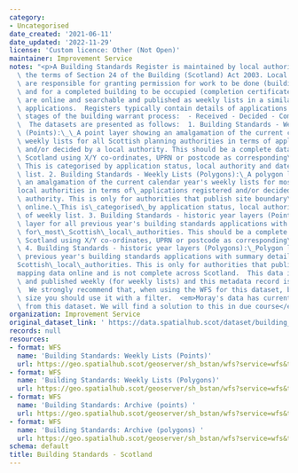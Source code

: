 ```yaml
---
category:
- Uncategorised
date_created: '2021-06-11'
date_updated: '2022-11-29'
license: 'Custom licence: Other (Not Open)'
maintainer: Improvement Service
notes: "<p>A Building Standards Register is maintained by local authorities under\
  \ the terms of Section 24 of the Building (Scotland) Act 2003. Local authorities\
  \ are responsible for granting permission for work to be done (building warrant)\
  \ and for a completed building to be occupied (completion certificate). These registers\
  \ are online and searchable and published as weekly lists in a similar way to planning\
  \ applications.  Registers typically contain details of applications at the following\
  \ stages of the building warrant process:  - Received - Decided - Commenced - Completed\
  \  The datasets are presented as follows:  1. Building Standards - Weekly Lists\
  \ (Points):\_\_A point layer showing an amalgamation of the current calendar year's\
  \ weekly lists for all Scottish planning authorities in terms of applications registered\
  \ and/or decided by a local authority. This should be a complete dataset across\
  \ Scotland using X/Y co-ordinates, UPRN or postcode as corresponding\_geometry.\
  \ This is categorised by application status, local authority and date of weekly\
  \ list. 2. Building Standards - Weekly Lists (Polygons):\_A polygon layer showing\
  \ an amalgamation of the current calendar year's weekly lists for most Scottish\_\
  local authorities in terms of\_applications registered and/or decided by a local\
  \ authority. This is only for authorities that publish site boundary\_mapping data\
  \ online.\_This is\_categorised\_by application status, local authority and date\
  \ of weekly list. 3. Building Standards - historic year layers (Points):\_Point\
  \ layer for all previous year's building standards applications with summary details\
  \ for\_most\_Scottish\_local\_authorities. This should be a complete dataset across\
  \ Scotland using X/Y co-ordinates, UPRN or postcode as corresponding\_geometry.\
  \ 4. Building Standards - historic year layers (Polygons):\_Polygon layers for all\
  \ previous year's building standards applications with summary details for\_most\_\
  Scottish\_local\_authorities. This is only for authorities that publish site boundary\_\
  mapping data online and is not complete across Scotland.  This data is collected\
  \ and published weekly (for weekly lists) and this metadata record is updated weekly.\
  \  We strongly recommend that, when using the WFS for this dataset, because of it's\
  \ size you should use it with a filter.  <em>Moray's data has currently been removed\
  \ from this dataset. We will find a solution to this in due course</em></p>"
organization: Improvement Service
original_dataset_link: ' https://data.spatialhub.scot/dataset/building_standards-is'
records: null
resources:
- format: WFS
  name: 'Building Standards: Weekly Lists (Points)'
  url: https://geo.spatialhub.scot/geoserver/sh_bstan/wfs?service=wfs&typeName=sh_bstan:pub_bstanweekpnt
- format: WFS
  name: 'Building Standards: Weekly Lists (Polygons)'
  url: https://geo.spatialhub.scot/geoserver/sh_bstan/wfs?service=wfs&typeName=sh_bstan:pub_bstanweekpol
- format: WFS
  name: 'Building Standards: Archive (points) '
  url: https://geo.spatialhub.scot/geoserver/sh_bstan/wfs?service=wfs&typeName=sh_bstan:pub_bstanyearpnt
- format: WFS
  name: 'Building Standards: Archive (polygons) '
  url: https://geo.spatialhub.scot/geoserver/sh_bstan/wfs?service=wfs&typeName=sh_bstan:pub_bstanyearpol
schema: default
title: Building Standards - Scotland
---
```

